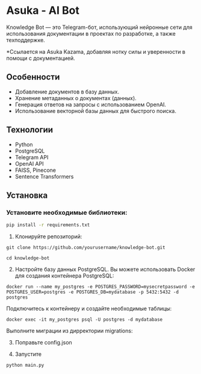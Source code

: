 # Asuka - AI Bot

Knowledge Bot — это Telegram-бот, использующий нейронные сети для использования документации в проектах по разработке, а также техподдержке.

*Ссылается на Asuka Kazama, добавляя нотку силы и уверенности в помощи с документацией. 

## Особенности

- Добавление документов в базу данных.
- Хранение метаданных о документах (данных).
- Генерация ответов на запросы с использованием OpenAI.
- Использование векторной базы данных для быстрого поиска.

## Технологии

- Python
- PostgreSQL
- Telegram API
- OpenAI API
- FAISS, Pinecone
- Sentence Transformers

## Установка

### Установите необходимые библиотеки:

```bash
pip install -r requirements.txt
```

1. Клонируйте репозиторий:

```
git clone https://github.com/yourusername/knowledge-bot.git
```
```
cd knowledge-bot
```
2.  Настройте базу данных PostgreSQL. Вы можете использовать Docker для создания контейнера PostgreSQL:

```
docker run --name my_postgres -e POSTGRES_PASSWORD=mysecretpassword -e POSTGRES_USER=postgres -e POSTGRES_DB=mydatabase -p 5432:5432 -d postgres
```

Подключитесь к контейнеру и создайте необходимые таблицы:
```
docker exec -it my_postgres psql -U postgres -d mydatabase
```
Выполните миграции из дирректории migrations:

3. Поправьте config.json

4. Запустите
```
python main.py
```

